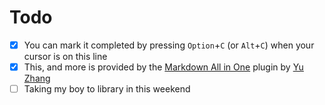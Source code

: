 # Todo

- [x] You can mark it completed by pressing `Option`+`C` (or `Alt`+`C`) when your cursor is on this line
- [x] This, and more is provided by the [Markdown All in One](https://marketplace.visualstudio.com/items?itemName=yzhang.markdown-all-in-one) plugin by [Yu Zhang](https://github.com/yzhang-gh)
- [ ] Taking my boy to library in this weekend